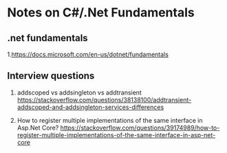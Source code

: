 # Notes on C#/.Net Fundamentals

## .net fundamentals

1.<https://docs.microsoft.com/en-us/dotnet/fundamentals>

## Interview questions

1. addscoped vs addsingleton vs addtransient
    <https://stackoverflow.com/questions/38138100/addtransient-addscoped-and-addsingleton-services-differences>

2. How to register multiple implementations of the same interface in Asp.Net Core?
    <https://stackoverflow.com/questions/39174989/how-to-register-multiple-implementations-of-the-same-interface-in-asp-net-core>